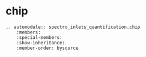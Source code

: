 # chip

```{eval-rst}
.. automodule:: spectro_inlets_quantification.chip
    :members:
    :special-members:
    :show-inheritance:
    :member-order: bysource
```
